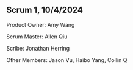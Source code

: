 ## Scrum 1, 10/4/2024

Product Owner: Amy Wang

Scrum Master: Allen Qiu

Scribe: Jonathan Herring

Other Members: Jason Vu, Haibo Yang, Collin Q
